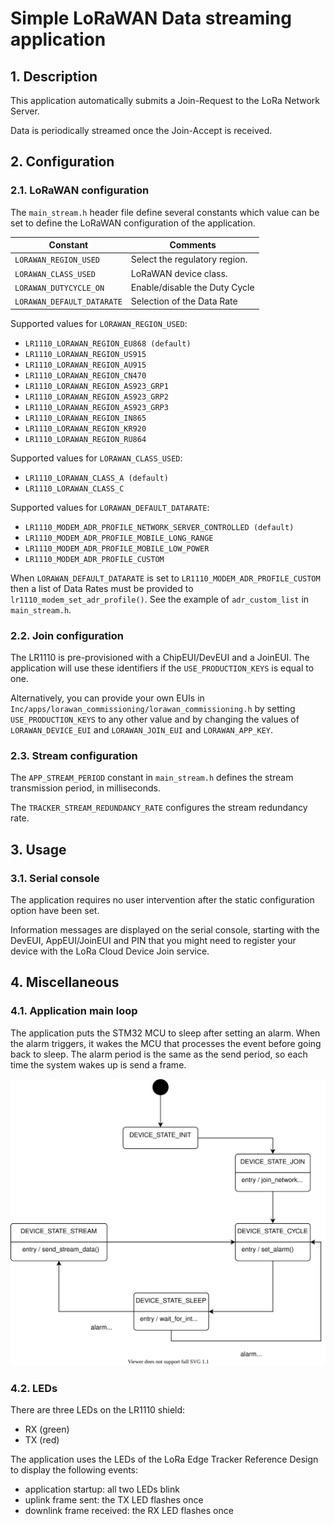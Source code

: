 # Simple LoRaWAN Data streaming application 

## 1. Description

This application automatically submits a Join-Request to the LoRa Network Server.

Data is periodically streamed once the Join-Accept is received.

## 2. Configuration 

### 2.1. LoRaWAN configuration

The `main_stream.h` header file define several constants which value can be set to define the LoRaWAN configuration of the application.

| Constant              | Comments |
| --------------------- | -------- |
| `LORAWAN_REGION_USED` | Select the regulatory region. |
| `LORAWAN_CLASS_USED`  | LoRaWAN device class. |
| `LORAWAN_DUTYCYCLE_ON` | Enable/disable the Duty Cycle |
| `LORAWAN_DEFAULT_DATARATE` | Selection of the Data Rate |

Supported values for `LORAWAN_REGION_USED`:

* `LR1110_LORAWAN_REGION_EU868 (default)`
* `LR1110_LORAWAN_REGION_US915`
* `LR1110_LORAWAN_REGION_AU915`
* `LR1110_LORAWAN_REGION_CN470`
* `LR1110_LORAWAN_REGION_AS923_GRP1`
* `LR1110_LORAWAN_REGION_AS923_GRP2`
* `LR1110_LORAWAN_REGION_AS923_GRP3`
* `LR1110_LORAWAN_REGION_IN865`
* `LR1110_LORAWAN_REGION_KR920`
* `LR1110_LORAWAN_REGION_RU864`

Supported values for `LORAWAN_CLASS_USED`:

* `LR1110_LORAWAN_CLASS_A (default)`
* `LR1110_LORAWAN_CLASS_C`

Supported values for `LORAWAN_DEFAULT_DATARATE`:

* `LR1110_MODEM_ADR_PROFILE_NETWORK_SERVER_CONTROLLED (default)`
* `LR1110_MODEM_ADR_PROFILE_MOBILE_LONG_RANGE`
* `LR1110_MODEM_ADR_PROFILE_MOBILE_LOW_POWER`
* `LR1110_MODEM_ADR_PROFILE_CUSTOM`

When `LORAWAN_DEFAULT_DATARATE` is set to `LR1110_MODEM_ADR_PROFILE_CUSTOM` then a list of Data Rates must be provided to `lr1110_modem_set_adr_profile()`. See the example of `adr_custom_list` in `main_stream.h`.

### 2.2. Join configuration

The LR1110 is pre-provisioned with a ChipEUI/DevEUI and a JoinEUI. The application will use these identifiers if the `USE_PRODUCTION_KEYS` is equal to one. 

Alternatively, you can provide your own EUIs in `Inc/apps/lorawan_commissioning/lorawan_commissioning.h` by setting `USE_PRODUCTION_KEYS` to any other value and by changing the values of `LORAWAN_DEVICE_EUI` and `LORAWAN_JOIN_EUI` and `LORAWAN_APP_KEY`.

### 2.3. Stream configuration

The `APP_STREAM_PERIOD` constant in `main_stream.h` defines the stream transmission period, in milliseconds.

The `TRACKER_STREAM_REDUNDANCY_RATE` configures the stream redundancy rate.

## 3. Usage

### 3.1. Serial console

The application requires no user intervention after the static configuration option have been set.

Information messages are displayed on the serial console, starting with the DevEUI, AppEUI/JoinEUI and PIN that you might need to register your device with the LoRa Cloud Device Join service.

## 4. Miscellaneous

### 4.1. Application main loop

The application puts the STM32 MCU to sleep after setting an alarm. When the alarm triggers, it wakes the MCU that processes the event before going back to sleep. The alarm period is the same as the send period, so each time the system wakes up is send a frame.

![Application State Machine](img/apps.stream.statemachine.drawio.svg)

### 4.2. LEDs

There are three LEDs on the LR1110 shield:

* RX (green)
* TX (red)

The application uses the LEDs of the LoRa Edge Tracker Reference Design to display the following events:

* application startup: all two LEDs blink
* uplink frame sent: the TX LED flashes once
* downlink frame received: the RX LED flashes once
